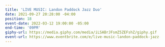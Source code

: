 ```yaml
---
title: 'LIVE MUSIC: Landon Paddock Jazz Duo'
date: 2021-09-27 20:28:00 -04:00
position: 18
event-date: 2022-03-12 19:00:00 -05:00
end-time: '09PM'
giphy-url: https://media.giphy.com/media/iLSABrJFsmZ5ZEFshZ/giphy.gif
event-url: https://www.eventbrite.com/e/live-music-landon-paddock-jazz-duo-tickets-265158946547
---
```



